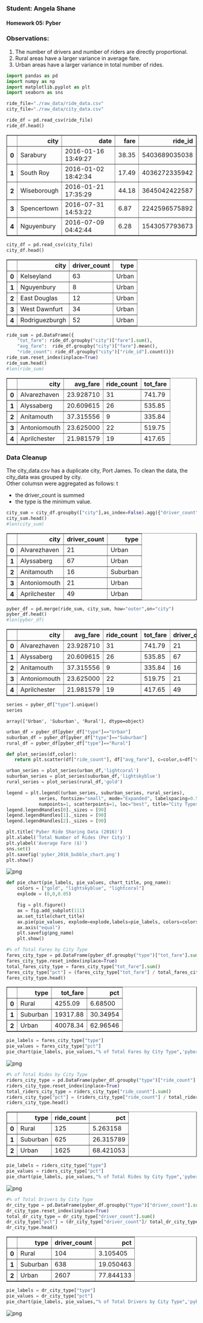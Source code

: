 
### Student: Angela Shane
#### Homework 05: Pyber

### Observations:
1. The number of drivers and number of riders are directly proportional.
2. Rural areas have a larger variance in average fare.
3. Urban areas have a larger variance in total number of rides.


```python
import pandas as pd
import numpy as np
import matplotlib.pyplot as plt
import seaborn as sns
```


```python
ride_file="./raw_data/ride_data.csv"
city_file="./raw_data/city_data.csv"
```


```python
ride_df = pd.read_csv(ride_file)
ride_df.head()
```




<div>
<table border="1" class="dataframe">
  <thead>
    <tr style="text-align: right;">
      <th></th>
      <th>city</th>
      <th>date</th>
      <th>fare</th>
      <th>ride_id</th>
    </tr>
  </thead>
  <tbody>
    <tr>
      <th>0</th>
      <td>Sarabury</td>
      <td>2016-01-16 13:49:27</td>
      <td>38.35</td>
      <td>5403689035038</td>
    </tr>
    <tr>
      <th>1</th>
      <td>South Roy</td>
      <td>2016-01-02 18:42:34</td>
      <td>17.49</td>
      <td>4036272335942</td>
    </tr>
    <tr>
      <th>2</th>
      <td>Wiseborough</td>
      <td>2016-01-21 17:35:29</td>
      <td>44.18</td>
      <td>3645042422587</td>
    </tr>
    <tr>
      <th>3</th>
      <td>Spencertown</td>
      <td>2016-07-31 14:53:22</td>
      <td>6.87</td>
      <td>2242596575892</td>
    </tr>
    <tr>
      <th>4</th>
      <td>Nguyenbury</td>
      <td>2016-07-09 04:42:44</td>
      <td>6.28</td>
      <td>1543057793673</td>
    </tr>
  </tbody>
</table>
</div>




```python
city_df = pd.read_csv(city_file)
city_df.head()
```




<div>
<table border="1" class="dataframe">
  <thead>
    <tr style="text-align: right;">
      <th></th>
      <th>city</th>
      <th>driver_count</th>
      <th>type</th>
    </tr>
  </thead>
  <tbody>
    <tr>
      <th>0</th>
      <td>Kelseyland</td>
      <td>63</td>
      <td>Urban</td>
    </tr>
    <tr>
      <th>1</th>
      <td>Nguyenbury</td>
      <td>8</td>
      <td>Urban</td>
    </tr>
    <tr>
      <th>2</th>
      <td>East Douglas</td>
      <td>12</td>
      <td>Urban</td>
    </tr>
    <tr>
      <th>3</th>
      <td>West Dawnfurt</td>
      <td>34</td>
      <td>Urban</td>
    </tr>
    <tr>
      <th>4</th>
      <td>Rodriguezburgh</td>
      <td>52</td>
      <td>Urban</td>
    </tr>
  </tbody>
</table>
</div>




```python
ride_sum = pd.DataFrame({
    "tot_fare": ride_df.groupby("city")["fare"].sum(),
    "avg_fare":  ride_df.groupby("city")["fare"].mean(), 
    "ride_count": ride_df.groupby("city")["ride_id"].count()})
ride_sum.reset_index(inplace=True)
ride_sum.head()
#len(ride_sum)
```




<div>
<table border="1" class="dataframe">
  <thead>
    <tr style="text-align: right;">
      <th></th>
      <th>city</th>
      <th>avg_fare</th>
      <th>ride_count</th>
      <th>tot_fare</th>
    </tr>
  </thead>
  <tbody>
    <tr>
      <th>0</th>
      <td>Alvarezhaven</td>
      <td>23.928710</td>
      <td>31</td>
      <td>741.79</td>
    </tr>
    <tr>
      <th>1</th>
      <td>Alyssaberg</td>
      <td>20.609615</td>
      <td>26</td>
      <td>535.85</td>
    </tr>
    <tr>
      <th>2</th>
      <td>Anitamouth</td>
      <td>37.315556</td>
      <td>9</td>
      <td>335.84</td>
    </tr>
    <tr>
      <th>3</th>
      <td>Antoniomouth</td>
      <td>23.625000</td>
      <td>22</td>
      <td>519.75</td>
    </tr>
    <tr>
      <th>4</th>
      <td>Aprilchester</td>
      <td>21.981579</td>
      <td>19</td>
      <td>417.65</td>
    </tr>
  </tbody>
</table>
</div>



### Data Cleanup
The city_data.csv has a duplicate city, Port James.
To clean the data, the city_data was grouped by city.  
Other columsn were aggregated as follows: t
* the driver_count is summed 
* the type is the minimum value.


```python
city_sum = city_df.groupby(["city"],as_index=False).agg({"driver_count":"sum","type":"min"})
city_sum.head()
#len(city_sum)
```




<div>
<table border="1" class="dataframe">
  <thead>
    <tr style="text-align: right;">
      <th></th>
      <th>city</th>
      <th>driver_count</th>
      <th>type</th>
    </tr>
  </thead>
  <tbody>
    <tr>
      <th>0</th>
      <td>Alvarezhaven</td>
      <td>21</td>
      <td>Urban</td>
    </tr>
    <tr>
      <th>1</th>
      <td>Alyssaberg</td>
      <td>67</td>
      <td>Urban</td>
    </tr>
    <tr>
      <th>2</th>
      <td>Anitamouth</td>
      <td>16</td>
      <td>Suburban</td>
    </tr>
    <tr>
      <th>3</th>
      <td>Antoniomouth</td>
      <td>21</td>
      <td>Urban</td>
    </tr>
    <tr>
      <th>4</th>
      <td>Aprilchester</td>
      <td>49</td>
      <td>Urban</td>
    </tr>
  </tbody>
</table>
</div>




```python
pyber_df = pd.merge(ride_sum, city_sum, how="outer",on="city")
pyber_df.head()
#len(pyber_df)
```




<div>
<table border="1" class="dataframe">
  <thead>
    <tr style="text-align: right;">
      <th></th>
      <th>city</th>
      <th>avg_fare</th>
      <th>ride_count</th>
      <th>tot_fare</th>
      <th>driver_count</th>
      <th>type</th>
    </tr>
  </thead>
  <tbody>
    <tr>
      <th>0</th>
      <td>Alvarezhaven</td>
      <td>23.928710</td>
      <td>31</td>
      <td>741.79</td>
      <td>21</td>
      <td>Urban</td>
    </tr>
    <tr>
      <th>1</th>
      <td>Alyssaberg</td>
      <td>20.609615</td>
      <td>26</td>
      <td>535.85</td>
      <td>67</td>
      <td>Urban</td>
    </tr>
    <tr>
      <th>2</th>
      <td>Anitamouth</td>
      <td>37.315556</td>
      <td>9</td>
      <td>335.84</td>
      <td>16</td>
      <td>Suburban</td>
    </tr>
    <tr>
      <th>3</th>
      <td>Antoniomouth</td>
      <td>23.625000</td>
      <td>22</td>
      <td>519.75</td>
      <td>21</td>
      <td>Urban</td>
    </tr>
    <tr>
      <th>4</th>
      <td>Aprilchester</td>
      <td>21.981579</td>
      <td>19</td>
      <td>417.65</td>
      <td>49</td>
      <td>Urban</td>
    </tr>
  </tbody>
</table>
</div>




```python
series = pyber_df["type"].unique()
series
```




    array(['Urban', 'Suburban', 'Rural'], dtype=object)




```python
urban_df = pyber_df[pyber_df["type"]=="Urban"]
suburban_df = pyber_df[pyber_df["type"]=="Suburban"]
rural_df = pyber_df[pyber_df["type"]=="Rural"]
```


```python
def plot_series(df,color):
   return plt.scatter(df["ride_count"], df["avg_fare"], c=color,s=df["driver_count"]*10, linewidths=2,edgecolor='w',alpha=0.5)

urban_series = plot_series(urban_df,'lightcoral')
suburban_series = plot_series(suburban_df,'lightskyblue')
rural_series = plot_series(rural_df,'gold')
```


```python
legend = plt.legend((urban_series, suburban_series, rural_series),
            series, fontsize="small", mode="Expanded", labelspacing=0.5,
            numpoints=1, scatterpoints=1, loc="best", title="City Types")
legend.legendHandles[0]._sizes = [90]
legend.legendHandles[1]._sizes = [90]
legend.legendHandles[2]._sizes = [90]

plt.title('Pyber Ride Sharing Data (2016)')
plt.xlabel('Total Number of Rides (Per City)')
plt.ylabel('Average Fare ($)')
sns.set()
plt.savefig('pyber_2016_bubble_chart.png')
plt.show()
```


![png](output_13_0.png)



```python
def pie_chart(pie_labels, pie_values, chart_title, png_name):
    colors = ["gold", "lightskyblue", "lightcoral"]
    explode = (0,0,0.05)

    fig = plt.figure()
    ax = fig.add_subplot(111)
    ax.set_title(chart_title)
    ax.pie(pie_values, explode=explode,labels=pie_labels, colors=colors, autopct="%1.1f%%", shadow=False, startangle=90)
    ax.axis("equal")
    plt.savefig(png_name)
    plt.show()
```


```python
#% of Total Fares by City Type
fares_city_type = pd.DataFrame(pyber_df.groupby("type")["tot_fare"].sum())
fares_city_type.reset_index(inplace=True)
total_fares_city_type = fares_city_type["tot_fare"].sum()
fares_city_type["pct"] = (fares_city_type["tot_fare"] / total_fares_city_type) * 100
fares_city_type.head()
```




<div>
<table border="1" class="dataframe">
  <thead>
    <tr style="text-align: right;">
      <th></th>
      <th>type</th>
      <th>tot_fare</th>
      <th>pct</th>
    </tr>
  </thead>
  <tbody>
    <tr>
      <th>0</th>
      <td>Rural</td>
      <td>4255.09</td>
      <td>6.68500</td>
    </tr>
    <tr>
      <th>1</th>
      <td>Suburban</td>
      <td>19317.88</td>
      <td>30.34954</td>
    </tr>
    <tr>
      <th>2</th>
      <td>Urban</td>
      <td>40078.34</td>
      <td>62.96546</td>
    </tr>
  </tbody>
</table>
</div>




```python
pie_labels = fares_city_type["type"]
pie_values = fares_city_type["pct"]
pie_chart(pie_labels, pie_values,"% of Total Fares by City Type",'pyber_fares.png')
```


![png](output_16_0.png)



```python
#% of Total Rides by City Type
riders_city_type = pd.DataFrame(pyber_df.groupby("type")["ride_count"].sum())
riders_city_type.reset_index(inplace=True)
total_riders_city_type = riders_city_type["ride_count"].sum()
riders_city_type["pct"] = (riders_city_type["ride_count"] / total_riders_city_type) * 100
riders_city_type.head()
```




<div>
<table border="1" class="dataframe">
  <thead>
    <tr style="text-align: right;">
      <th></th>
      <th>type</th>
      <th>ride_count</th>
      <th>pct</th>
    </tr>
  </thead>
  <tbody>
    <tr>
      <th>0</th>
      <td>Rural</td>
      <td>125</td>
      <td>5.263158</td>
    </tr>
    <tr>
      <th>1</th>
      <td>Suburban</td>
      <td>625</td>
      <td>26.315789</td>
    </tr>
    <tr>
      <th>2</th>
      <td>Urban</td>
      <td>1625</td>
      <td>68.421053</td>
    </tr>
  </tbody>
</table>
</div>




```python
pie_labels = riders_city_type["type"]
pie_values = riders_city_type["pct"]
pie_chart(pie_labels, pie_values,"% of Total Rides by City Type",'pyber_rides.png')
```


![png](output_18_0.png)



```python
#% of Total Drivers by City Type
dr_city_type = pd.DataFrame(pyber_df.groupby("type")["driver_count"].sum())
dr_city_type.reset_index(inplace=True)
total_dr_city_type = dr_city_type["driver_count"].sum()
dr_city_type["pct"] = (dr_city_type["driver_count"]/ total_dr_city_type) * 100
dr_city_type.head()
```




<div>
<table border="1" class="dataframe">
  <thead>
    <tr style="text-align: right;">
      <th></th>
      <th>type</th>
      <th>driver_count</th>
      <th>pct</th>
    </tr>
  </thead>
  <tbody>
    <tr>
      <th>0</th>
      <td>Rural</td>
      <td>104</td>
      <td>3.105405</td>
    </tr>
    <tr>
      <th>1</th>
      <td>Suburban</td>
      <td>638</td>
      <td>19.050463</td>
    </tr>
    <tr>
      <th>2</th>
      <td>Urban</td>
      <td>2607</td>
      <td>77.844133</td>
    </tr>
  </tbody>
</table>
</div>




```python
pie_labels = dr_city_type["type"]
pie_values = dr_city_type["pct"]
pie_chart(pie_labels, pie_values,"% of Total Drivers by City Type",'pyber_drivers.png')
```


![png](output_20_0.png)

